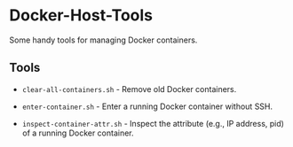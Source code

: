Docker-Host-Tools
=================

Some handy tools for managing Docker containers.


## Tools

- `clear-all-containers.sh` -
  Remove old Docker containers.

- `enter-container.sh` -
  Enter a running Docker container without SSH.

- `inspect-container-attr.sh` -
  Inspect the attribute (e.g., IP address, pid) of a running Docker container.

